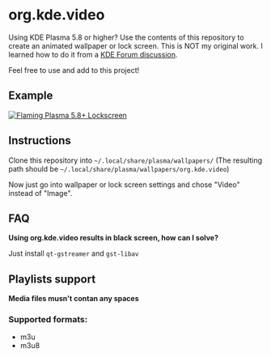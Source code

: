 # org.kde.video

Using KDE Plasma 5.8 or higher? Use the contents of this repository to create an animated wallpaper or lock screen. This is NOT my original work. I learned how to do it from a [KDE Forum discussion](https://forum.kde.org/viewtopic.php?f=289&t=131783).

Feel free to use and add to this project!

## Example   
  
[![Flaming Plasma 5.8+ Lockscreen](http://i3.ytimg.com/vi/T7cHWc-OOvE/hqdefault.jpg)](https://youtu.be/T7cHWc-OOvE)

## Instructions  
Clone this repository into `~/.local/share/plasma/wallpapers/` (The resulting path should be `~/.local/share/plasma/wallpapers/org.kde.video`)

Now just go into wallpaper or lock screen settings and chose "Video" instead of "Image".

## FAQ

<b> Using org.kde.video results in black screen, how can I solve? </b>

Just install `qt-gstreamer` and `gst-libav`

## Playlists support

<b> Media files musn't contan any spaces </b>

### Supported formats:
- m3u
- m3u8